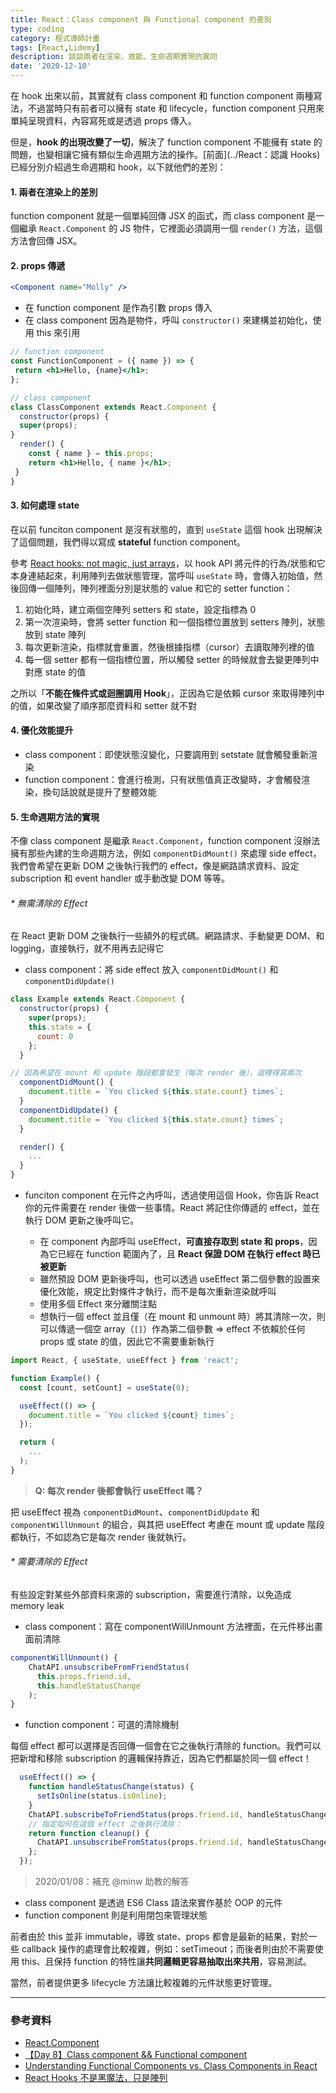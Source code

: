 ```yaml
---
title: React：Class component 與 Functional component 的差別
type: coding
category: 程式導師計畫
tags: [React,Lidemy]
description: 談談兩者在渲染、效能、生命週期實現的異同
date: '2020-12-10'
---
```

在 hook 出來以前，其實就有 class component 和 function component 兩種寫法，不過當時只有前者可以擁有 state 和 lifecycle，function component 只用來單純呈現資料，內容寫死或是透過 props 傳入。

但是，**hook 的出現改變了一切**，解決了 function component 不能擁有 state 的問題，也變相讓它擁有類似生命週期方法的操作。[前面](../React：認識 Hooks)已經分別介紹過生命週期和 hook，以下就他們的差別：


#### 1. 兩者在渲染上的差別
function component 就是一個單純回傳 JSX 的函式，而 class component 是一個繼承 `React.Component` 的 JS 物件，它裡面必須調用一個 `render()` 方法，這個方法會回傳 JSX。

#### 2. props 傳遞
```jsx
<Component name="Molly" />
```
* 在 function component 是作為引數 props 傳入
* 在 class component 因為是物件，呼叫 `constructor()` 來建構並初始化，使用 this 來引用

```jsx
// function component
const FunctionComponent = ({ name }) => {
 return <h1>Hello, {name}</h1>;
};

// class component
class ClassComponent extends React.Component {
  constructor(props) {
  super(props);
}
  render() {
    const { name } = this.props;
    return <h1>Hello, { name }</h1>;
 }
}
```

#### 3. 如何處理 state
在以前 funciton component 是沒有狀態的，直到 `useState` 這個 hook 出現解決了這個問題，我們得以寫成 **stateful** function component。

參考 [React hooks: not magic, just arrays](https://medium.com/@ryardley/react-hooks-not-magic-just-arrays-cd4f1857236e)，以 hook API 將元件的行為/狀態和它本身連結起來，利用陣列去做狀態管理，當呼叫 `useState` 時，會傳入初始值，然後回傳一個陣列，陣列裡面分別是狀態的 value 和它的 setter function：

1. 初始化時，建立兩個空陣列 setters 和 state，設定指標為 0
2. 第一次渲染時，會將 setter function 和一個指標位置放到 setters 陣列，狀態放到 state 陣列
3. 每次更新渲染，指標就會重置，然後根據指標（cursor）去讀取陣列裡的值
4. 每一個 setter 都有一個指標位置，所以觸發 setter 的時候就會去變更陣列中對應 state 的值

之所以「**不能在條件式或迴圈調用 Hook**」，正因為它是依賴 cursor 來取得陣列中的值，如果改變了順序那麼資料和 setter 就不對

#### 4. 優化效能提升
* class component：即使狀態沒變化，只要調用到 setstate 就會觸發重新渲染
* function component：會進行檢測，只有狀態值真正改變時，才會觸發渲染，換句話說就是提升了整體效能

#### 5. 生命週期方法的實現
不像 class component 是繼承 `React.Component`，function component 沒辦法擁有那些內建的生命週期方法，例如 `componentDidMount()` 來處理 side effect，我們會希望在更新 DOM 之後執行我們的 effect，像是網路請求資料、設定 subscription 和 event handler 或手動改變 DOM 等等。

###### * 無需清除的 Effect
在 React 更新 DOM 之後執行一些額外的程式碼。網路請求、手動變更 DOM、和 logging，直接執行，就不用再去記得它

* class component：將 side effect 放入 `componentDidMount()` 和 `componentDidUpdate()`

```jsx
class Example extends React.Component {
  constructor(props) {
    super(props);
    this.state = {
      count: 0
    };
  }

// 因為希望在 mount 和 update 階段都會發生（每次 render 後），這裡得寫兩次
  componentDidMount() {
    document.title = `You clicked ${this.state.count} times`;
  }
  componentDidUpdate() {
    document.title = `You clicked ${this.state.count} times`;
  }

  render() {
    ...
  }
}
```
* funciton component
在元件之內呼叫，透過使用這個 Hook，你告訴 React 你的元件需要在 render 後做一些事情。React 將記住你傳遞的 effect，並在執行 DOM 更新之後呼叫它。

    - 在 component 內部呼叫 useEffect，**可直接存取到 state 和 props**，因為它已經在 function 範圍內了，且 **React 保證 DOM 在執行 effect 時已被更新**
    - 雖然預設 DOM 更新後呼叫，也可以透過 useEffect 第二個參數的設置來優化效能，規定比對條件才執行，而不是每次重新渲染就呼叫
    - 使用多個 Effect 來分離關注點
    - 想執行一個 effect 並且僅（在 mount 和 unmount 時）將其清除一次，則可以傳遞一個空 array（`[]`）作為第二個參數 => effect 不依賴於任何 props 或 state 的值，因此它不需要重新執行


```jsx
import React, { useState, useEffect } from 'react';

function Example() {
  const [count, setCount] = useState(0);

  useEffect(() => {
    document.title = `You clicked ${count} times`;
  });

  return (
    ...
  );
}
```

> **Q: 每次 render 後都會執行 useEffect 嗎？**

把 useEffect 視為 `componentDidMount`、`componentDidUpdate` 和 `componentWillUnmount` 的組合，與其把 useEffect 考慮在 mount 或 update 階段都執行，不如認為它是每次 render 後就執行。

###### * 需要清除的 Effect
有些設定對某些外部資料來源的 subscription，需要進行清除，以免造成 memory leak
* class component：寫在 componentWillUnmount 方法裡面，在元件移出畫面前清除

```jsx
componentWillUnmount() {
    ChatAPI.unsubscribeFromFriendStatus(
      this.props.friend.id,
      this.handleStatusChange
    );
}
```
* function component：可選的清除機制

每個 effect 都可以選擇是否回傳一個會在它之後執行清除的 function。我們可以把新增和移除 subscription 的邏輯保持靠近，因為它們都屬於同一個 effect！

```jsx
  useEffect(() => {
    function handleStatusChange(status) {
      setIsOnline(status.isOnline);
    }
    ChatAPI.subscribeToFriendStatus(props.friend.id, handleStatusChange);
    // 指定如何在這個 effect 之後執行清除：
    return function cleanup() {
      ChatAPI.unsubscribeFromStatus(props.friend.id, handleStatusChange);
    };
  });
```

> 2020/01/08：補充 @minw 助教的解答

- class component 是透過 ES6 Class 語法來實作基於 OOP 的元件
- function component 則是利用閉包來管理狀態

前者由於 this 並非 immutable，導致 state、props 都會是最新的結果，對於一些 callback 操作的處理會比較複雜，例如：setTimeout；而後者則由於不需要使用 this、且保持 function 的特性讓**共同邏輯更容易抽取出來共用**，容易測試。

當然，前者提供更多 lifecycle 方法讓比較複雜的元件狀態更好管理。

---

### 參考資料
* [React.Component](https://zh-hant.reactjs.org/docs/react-component.html)
* [【Day 8】Class component && Functional component](https://ithelp.ithome.com.tw/articles/10214751)
* [Understanding Functional Components vs. Class Components in React](https://www.twilio.com/blog/react-choose-functional-components)
* [React Hooks 不是黑魔法，只是陣列](https://andyyou.github.io/2019/07/29/hooks-not-magic-just-arrays/)

